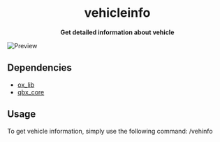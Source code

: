 <h1 align="center">vehicleinfo</h1>

<p align="center">
  <strong>Get detailed information about vehicle</strong>
</p>

![Preview](https://cdn.discordapp.com/attachments/711827512274976819/1226226410591359129/image.png?ex=6623ff56&is=66118a56&hm=aa8304f4b2e3703a550acd7a0c99c4db7234992b6c873665671fb6085ad8e57f&)


## Dependencies
- [ox_lib](https://github.com/overextended/ox_lib)
- [qbx_core](https://github.com/Qbox-project/qbx_core)

## Usage
To get vehicle information, simply use the following command:
/vehinfo
